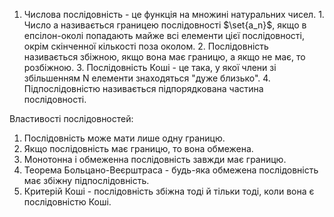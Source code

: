 
1. Числова послідовність - це функція на множині натуральних чисел.
	   1. Число a називається границею послідовності $\set{a_n}$, якщо в епсілон-околі попадають майже всі елементи цієї послідовності, окрім скінченної кількості поза околом.
	   2. Послідовність називається збіжною, якщо вона має границю, а якщо не має, то розбіжною.
	   3. Послідовність Коші - це така, у якої члени зі збільшенням N елементи знаходяться "дуже близько".
	   4. Підпослідовністю називається підпорядкована частина послідовності.

Властивості послідовностей:
1. Послідовність може мати лише одну границю. 
2. Якщо послідовність має границю, то вона обмежена.
3. Монотонна і обмеженна послідовність завжди має границю.
4. Теорема Больцано-Веєрштраса - будь-яка обмежена послідовність має збіжну підпослідовність.
5. Критерій Коші - послідовність збіжна тоді й тільки тоді, коли вона є послідовністю Коші.